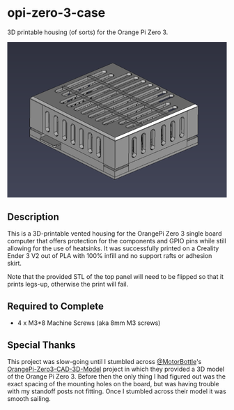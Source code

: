 # opi-zero-3-case
3D printable housing (of sorts) for the Orange Pi Zero 3.

![screenshot](screenshot.png)

## Description

This is a 3D-printable vented housing for the OrangePi Zero 3 single board computer that offers protection for the components and GPIO pins while still allowing for the use of heatsinks.  It was successfully printed on a Creality Ender 3 V2 out of PLA with 100% infill and no support rafts or adhesion skirt.

Note that the provided STL of the top panel will need to be flipped so that it prints legs-up, otherwise the print will fail.

## Required to Complete

- 4 x M3*8 Machine Screws (aka 8mm M3 screws)

## Special Thanks

This project was slow-going until I stumbled across [@MotorBottle](https://github.com/MotorBottle)'s [OrangePi-Zero3-CAD-3D-Model](https://github.com/MotorBottle/OrangePi-Zero3-CAD-3D-Model) project in which they provided a 3D model of the Orange Pi Zero 3.  Before then the only thing I had figured out was the exact spacing of the mounting holes on the board, but was having trouble with my standoff posts not fitting.  Once I stumbled across their model it was smooth sailing.